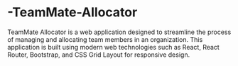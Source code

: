 # -TeamMate-Allocator
TeamMate Allocator is a web application designed to streamline the process of managing and allocating team members in an organization. This application is built using modern web technologies such as React, React Router, Bootstrap, and CSS Grid Layout for responsive design.
